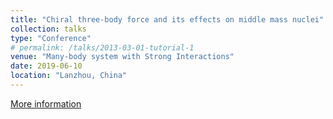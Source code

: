 ```yaml
---
title: "Chiral three-body force and its effects on middle mass nuclei"
collection: talks
type: "Conference"
# permalink: /talks/2013-03-01-tutorial-1
venue: "Many-body system with Strong Interactions" 
date: 2019-06-10
location: "Lanzhou, China"
---
```


[More information](https://custipen.pku.edu.cn/imp-2019.pdf)

<!-- This is a description of your tutorial, note the different field in type. This is a markdown files that can be all markdown-ified like any other post. Yay markdown! -->
